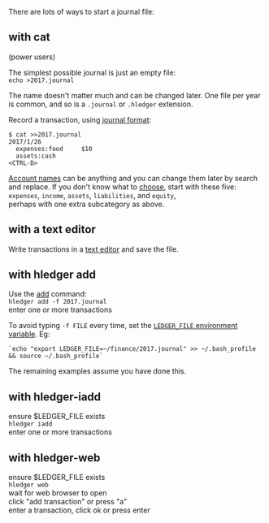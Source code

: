There are lots of ways to start a journal file:

## with cat

(power users)

The simplest possible journal is just an empty file:\
`echo >2017.journal`

The name doesn't matter much and can be changed later. 
One file per year is common, 
and so is a `.journal` or `.hledger` extension.

Record a transaction, using [journal format](/journal.html):
```shell
$ cat >>2017.journal
2017/1/26
  expenses:food     $10
  assets:cash
<CTRL-D>
```

[Account names](/journal.html#account-names) can be anything 
and you can change them later by search and replace. 
If you don't know what to [choose](http://plaintextaccounting.org/#choosing-accounts), 
start with these five:\
`expenses`, `income`, `assets`, `liabilities`, and `equity`,\
perhaps with one extra subcategory as above.

## with a text editor

Write transactions in a [text editor](/journal.html#editor-support) and save the file.

## with hledger add

Use the [add](/hledger.html#add) command:\
`hledger add -f 2017.journal`\
enter one or more transactions

To avoid typing `-f FILE` every time, set the 
[`LEDGER_FILE` environment variable](/hledger.html#input-files). Eg:
```shell
`echo "export LEDGER_FILE=~/finance/2017.journal" >> ~/.bash_profile && source ~/.bash_profile`
```
The remaining examples assume you have done this. 

## with hledger-iadd

ensure $LEDGER_FILE exists\
`hledger iadd`\
enter one or more transactions

## with hledger-web

ensure $LEDGER_FILE exists\
`hledger web`\
wait for web browser to open\
click "add transaction" or press "a"\
enter a transaction, click ok or press enter

